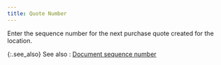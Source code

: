 ```yaml
---
title: Quote Number
---
```



Enter the sequence number for the next purchase quote created for the  location.


{:.see_also}
See also
: [Document  sequence number](JavaScript:RelatedTopics1.Click())
